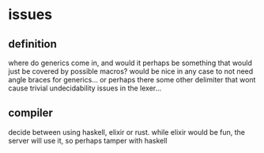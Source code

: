 

# issues

## definition

where do generics come in, and would it perhaps be something that would just be covered by possible macros?
would be nice in any case to not need angle braces for generics... or perhaps there some other delimiter that wont cause trivial undecidability issues in the lexer...

## compiler

decide between using haskell, elixir or rust.
while elixir would be fun, the server will use it, so perhaps tamper with haskell


